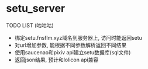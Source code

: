 # setu_server

TODO LIST
(咕咕咕)
- 绑定setu.fnsflm.xyz域名到服务器上, 访问时能返回setu
- 对url增加参数, 能根据不同参数解析返回不同结果
- 使用saucenao和pixiv api建立setu数据库(sql文件)
- 返回json结果, 预计和lolicon api兼容